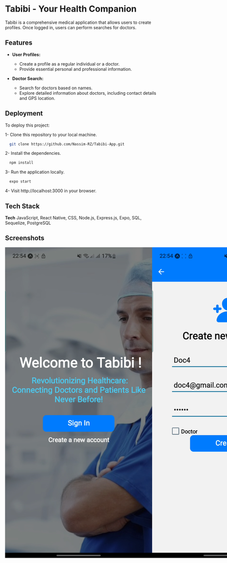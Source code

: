 #  Tabibi - Your Health Companion
Tabibi is a comprehensive medical application that allows users to create profiles. Once logged in, users can perform searches for doctors.



## Features
- **User Profiles:**
  - Create a profile as a regular individual or a doctor.
  - Provide essential personal and professional information.

- **Doctor Search:**
  - Search for doctors based on names.
  - Explore detailed information about doctors, including contact details and GPS location.
## Deployment
To deploy this project:

1- Clone this repository to your local machine.
```bash
  git clone https://github.com/Nassim-RZ/Tabibi-App.git
```

2- Install the dependencies.
```bash
  npm install
```

3- Run the application locally.

```bash
  expo start
```

4- Visit http://localhost:3000 in your browser.
## Tech Stack

**Tech** JavaScript, React Native, CSS, Node.js, Express.js, Expo, SQL, Sequelize, PostgreSQL




## Screenshots

<div style="display: flex;">

  <img src="https://github.com/Nassim-RZ/Tabibi-App/blob/5d8244c67aebd733cb9958228391d3d68b52683b/mobile/mobile/ScreenShot/1.png" alt="Home">

  <img src="https://github.com/Nassim-RZ/Tabibi-App/blob/5d8244c67aebd733cb9958228391d3d68b52683b/mobile/mobile/ScreenShot/2.png" alt="Register">

  <img src="https://github.com/Nassim-RZ/Tabibi-App/blob/5d8244c67aebd733cb9958228391d3d68b52683b/mobile/mobile/ScreenShot/6.png" alt="Doctor">

</div>
